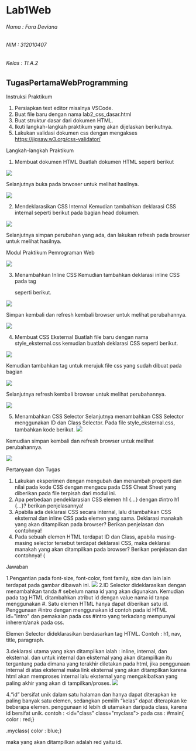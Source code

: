# Lab1Web
###### Nama : Fara Deviana
###### NIM : 312010407
###### Kelas : TI.A.2

## TugasPertamaWebProgramming



Instruksi Praktikum
1. Persiapkan text editor misalnya VSCode.
2. Buat file baru dengan nama lab2_css_dasar.html
3. Buat struktur dasar dari dokumen HTML.
4. Ikuti langkah-langkah praktikum yang akan dijelaskan berikutnya.
5. Lakukan validasi dokumen css dengan mengakses https://jigsaw.w3.org/css-validator/

Langkah-langkah Praktikum
1. Membuat dokumen HTML
Buatlah dokumen HTML seperti berikut


![](images/1%20MembuatHTMLdoc.png)



Selanjutnya buka pada brwoser untuk melihat hasilnya.

![](images/1%20first.jpg)

2. Mendeklarasikan CSS Internal
Kemudian tambahkan deklarasi CSS internal seperti berikut pada bagian head dokumen.


![](images/2%20%20DeclareCSSinternal.png)

Selanjutnya simpan perubahan yang ada, dan lakukan refresh pada browser untuk melihat
hasilnya.

Modul Praktikum Pemrograman Web

![](images/2%20second.jpg)


3. Menambahkan Inline CSS
Kemudian tambahkan deklarasi inline CSS pada tag <p> seperti berikut.

![](images/3%20MenambahPInlinecss.png)

Simpan kembali dan refresh kembali browser untuk melihat perubahannya.

![](images/3%20thirdnew.jpg)


4. Membuat CSS Eksternal
Buatlah file baru dengan nama style_eksternal.css kemudian buatlah deklarasi CSS seperti berikut.

![](images/4%20MenambahCSSExternal.png)

Kemudian tambahkan tag <link> untuk merujuk file css yang sudah dibuat pada bagian <head>

![](images/5%20MenambahLink.png)

Selanjutnya refresh kembali browser untuk melihat perubahannya.
  
![](images/4%20fournew.jpg)


5. Menambahkan CSS Selector
Selanjutnya menambahkan CSS Selector menggunakan ID dan Class Selector. Pada file
style_eksternal.css, tambahkan kode berikut.
![](images/6%20MenambahCSSSelector.png)

Kemudian simpan kembali dan refresh browser untuk melihat perubahannya.

![](images/5%20fiveneww.jpg)



Pertanyaan dan Tugas
1. Lakukan eksperimen dengan mengubah dan menambah properti dan nilai pada kode CSS
dengan mengacu pada CSS Cheat Sheet yang diberikan pada file terpisah dari modul ini.
2. Apa perbedaan pendeklarasian CSS elemen h1 {...} dengan #intro h1 {...}? berikan
penjelasannya!
3. Apabila ada deklarasi CSS secara internal, lalu ditambahkan CSS eksternal dan inline CSS pada
elemen yang sama. Deklarasi manakah yang akan ditampilkan pada browser? Berikan
penjelasan dan contohnya!
4. Pada sebuah elemen HTML terdapat ID dan Class, apabila masing-masing selector tersebut
terdapat deklarasi CSS, maka deklarasi manakah yang akan ditampilkan pada browser?
Berikan penjelasan dan contohnya! ( <p id="paragraf-1" class="text-paragraf">

Jawaban

1.Pengantian pada font-size, font-color, font family, size dan lain lain terdapat pada gambar dibawah ini.
![](images/soal%201.png)
2.ID Selector
dideklarasikan dengan menambahkan tanda # sebelum nama id yang akan digunakan.
Kemudian pada tag HTML ditambahkan atribut id dengan value nama id tanpa menggunakan #.
Satu elemen HTML hanya dapat diberikan satu id.
Penggunaan #intro dengan menggunakan id
contoh pada id HTML id="intro"
dan pemakaian pada css #intro yang terkadang mempunyai inherent/anak pada css. 

Elemen Selector
dideklarasikan berdasarkan tag HTML.
Contoh : h1, nav, title, paragraph.

3.deklarasi utama yang akan ditampilkan ialah : inline, internal, dan eksternal.
dan untuk internal dan eksternal yang akan ditampilkan itu tergantung pada dimana yang terakhir diletakan pada html, jika penggunaan internal di atas eksternal maka link eksternal yang akan ditampilkan karena html akan memproses internal lalu eksternal yang mengakibatkan yang paling akhir yang akan di tampilkan/proses.
![](images/soal%203.png)

4.“id” bersifat unik dalam satu halaman dan hanya dapat diterapkan ke paling banyak satu elemen, sedangkan pemilih “kelas” dapat diterapkan ke beberapa elemen.
penggunaan id lebih di utamakan daripada class, karena id bersifat unik.
contoh : <id="class" class="myclass">
pada css : 
#main{
color : red;}

.myclass{
color : blue;}

maka yang akan ditampilkan adalah red yaitu id.
